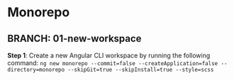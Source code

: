 # Monorepo
## BRANCH: 01-new-workspace
**Step 1**: Create a new Angular CLI workspace by running the following command:
`ng new monorepo --commit=false --createApplication=false --directory=monorepo --skipGit=true --skipInstall=true --style=scss`
